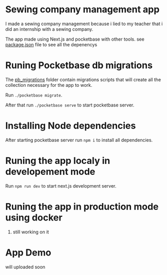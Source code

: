 # Sewing company management app

I made a sewing company management because i lied to my teacher that i did an internship with a sewing company.

The app made using Next.js and pocketbase with other tools. see [package.json](package.json) file to see all the depenencys

# Runing Pocketbase db migrations

The [pb_migrations](api/pb_migrations) folder contain migrations scripts that will create all the collection necessary for the app to work.

Run `./pocketbase migrate`.

After that run `./pocketbase serve` to start pocketbase server.

# Installing Node dependencies

After starting pocketbase server run `npm i` to install all dependencies.

# Runing the app localy in developement mode

Run `npm run dev` to start next.js development server.

# Runing the app in production mode using docker

1. still working on it

# App Demo

will uploaded soon
